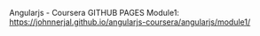 Angularjs - Coursera
GITHUB PAGES
Module1: https://johnnerjal.github.io/angularjs-coursera/angularjs/module1/